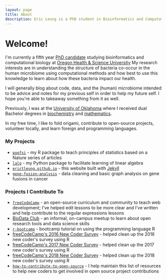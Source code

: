 ```yaml
---
layout: page
title: About
description: Eric Leung is a PhD student in Bioinformatics and Computational Biology in the Department of Medical Informatics and Clinical Epidemiology at the Oregon Health &amp; Science University
---
```


# Welcome!

I'm currently a fifth year
[PhD candidate](//www.ohsu.edu/xd/education/schools/school-of-medicine/departments/clinical-departments/dmice/people/eric-leung.cfm)
studying bioinformatics and computational biology at
[Oregon Health & Science University](//www.ohsu.edu/xd/)
My research interests are in understanding the structure of bacteria co-occur
in the human microbiome using computational methods and how best to use this
knowledge to learn about how these bacteria impact our health.

I will generally blog about code, data, and the (human) microbiome intended to
be advice and notes for my previous self in order to help my future self. I
hope you're able to takeaway something from it as well.

Previously, I was at the
[University of Oklahoma](//www.ou.edu)
where I received dual Bachelor degrees in
[biochemistry](//www.ou.edu/cas/chemistry.html)
and
[mathematics](//www.math.ou.edu/).

In my free time, I like to fold origami, contribute to open-source projects,
volunteer locally, and learn foreign and programming languages.

### My Projects

- [`poofsi`](//github.com/erictleung/poofsi) - my R package to teach principles
of statistics based on a Nature series of articles
- [`lalg`](//github.com/erictleung/lalg) - my Python package to facilitate
  learning of linear algebra
- [`erictleung.github.io`](//github.com/erictleung/erictleung.github.io) - this
  website built with [Jekyll](//jekyllrb.com)
- [`gene-fusion-analysis`](github.com/erictleung/gene-fusion-analysis) - data
  cleaning and basic graph analysis on gene fusions in cancer

### Projects I Contribute To

- [`freeCodeCamp`](//github.com/freeCodeCamp/freeCodeCamp) - an open-source
  curriculum and community to teach web development; I've helped edit lessons
  to be more clear and I've written and help contribute to the regular
  expressions lessons
- [BioData Club](//biodata-club.github.io) - an informal, on-campus meetup to
  learn about open research tools and data science skills
- [`r-bootcamp`](//github.com/laderast/r-bootcamp) - bootcamp tutorial on using
  the programming language R
- [freeCodeCamp's 2016 New Coder Survey](//github.com/freeCodeCamp/2016-new-coder-survey) -
  helped clean up the 2016 new coder's survey using R
- [freeCodeCamp's 2017 New Coder Survey](//github.com/freeCodeCamp/2017-new-coder-survey) -
  helped clean up the 2017 new coder's survey using R
- [freeCodeCamp's 2018 New Coder Survey](//github.com/freeCodeCamp/2018-new-coder-survey) -
  helped clean up the 2018 new coder's survey using R
- [`how-to-contribute-to-open-source`](//github.com/freeCodeCamp/how-to-contribute-to-open-source) -
  I help maintain this list of resources to help new coders to get involved in
  open source project contributions
